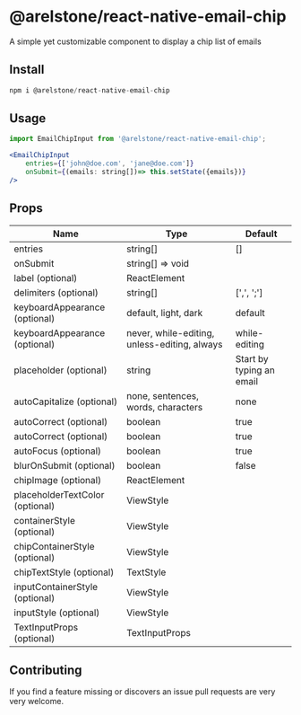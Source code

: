 # @arelstone/react-native-email-chip
A simple yet customizable component to display a chip list of emails

## Install
```js
npm i @arelstone/react-native-email-chip
```

## Usage
```jsx
import EmailChipInput from '@arelstone/react-native-email-chip';

<EmailChipInput
    entries={['john@doe.com', 'jane@doe.com']}
    onSubmit={(emails: string[])=> this.setState({emails})}
/>
```

## Props

| Name                            | Type              | Default           |
| ------------------------------- | ----------------- | ----------------- |
| entries                         | string[]          | [] |
| onSubmit                        | string[] => void  |  |
| label (optional)                | ReactElement      |  |
| delimiters (optional)           | string[]          |  [',', ';'] |
| keyboardAppearance (optional)   | default, light, dark |  default |
| keyboardAppearance (optional)   | never, while-editing, unless-editing, always |  while-editing |
| placeholder (optional)          | string            | Start by typing an email |
| autoCapitalize (optional)       | none, sentences, words, characters           | none |
| autoCorrect (optional)          | boolean           | true |
| autoCorrect (optional)          | boolean           | true |
| autoFocus (optional)            | boolean           | true |
| blurOnSubmit (optional)         | boolean           | false |
| chipImage (optional)            | ReactElement      |  |
| placeholderTextColor (optional) | ViewStyle         |  |
| containerStyle (optional)       | ViewStyle         |  |
| chipContainerStyle (optional)   | ViewStyle         |  |
| chipTextStyle (optional)        | TextStyle         |  |
| inputContainerStyle (optional)  | ViewStyle         |  |
| inputStyle (optional)           | ViewStyle         |  |
| TextInputProps (optional)       | TextInputProps    |  |


## Contributing
If you find a feature missing or discovers an issue pull requests are very very welcome.



